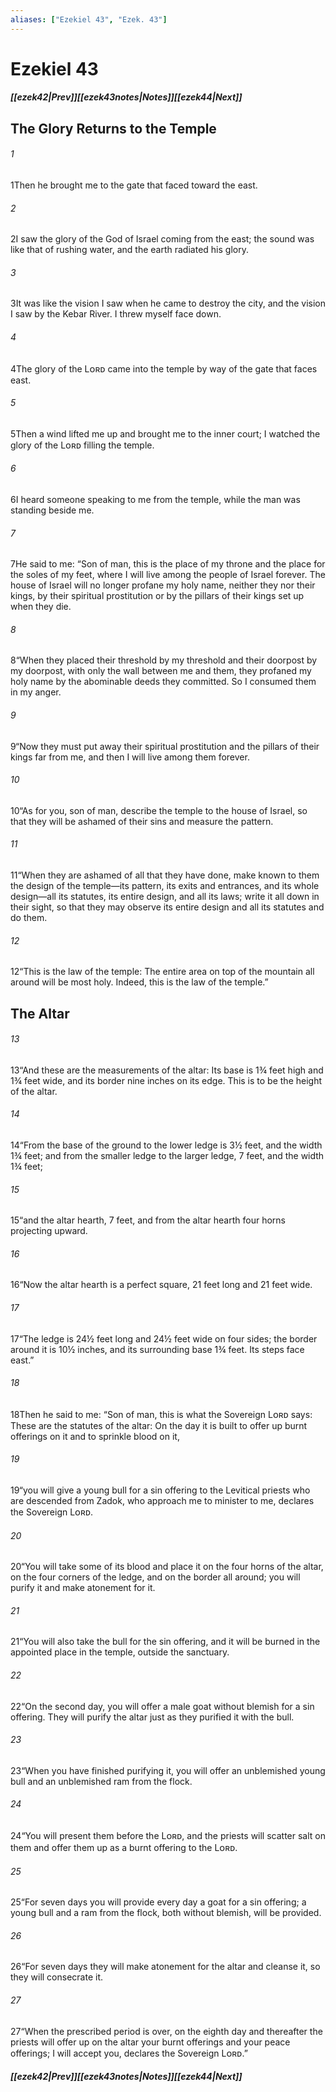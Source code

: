 ```yaml
---
aliases: ["Ezekiel 43", "Ezek. 43"]
---
```

# Ezekiel 43
##### <span class=arrow-left></span>[[ezek42|Prev]]<span class=navigation-separator></span>[[ezek43notes|Notes]]<span class=navigation-separator></span>[[ezek44|Next]]<span class=arrow-right></span>
## The Glory Returns to the Temple
###### 1
<span class=verse-first>1</span>Then he brought me to the gate that faced toward the east.
###### 2
<span class=verse-body>2</span>I saw the glory of the God of Israel coming from the east; the sound was like that of rushing water, and the earth radiated his glory.
###### 3
<span class=verse-body>3</span>It was like the vision I saw when he came to destroy the city, and the vision I saw by the Kebar River. I threw myself face down.
###### 4
<span class=verse-body>4</span>The glory of the Lᴏʀᴅ came into the temple by way of the gate that faces east.
###### 5
<span class=verse-body>5</span>Then a wind lifted me up and brought me to the inner court; I watched the glory of the Lᴏʀᴅ filling the temple.
<div class=paragraph-break></div>

###### 6
<span class=verse-first>6</span>I heard someone speaking to me from the temple, while the man was standing beside me.
###### 7
<span class=verse-body>7</span>He said to me: “Son of man, this is the place of my throne and the place for the soles of my feet, where I will live among the people of Israel forever. The house of Israel will no longer profane my holy name, neither they nor their kings, by their spiritual prostitution or by the pillars of their kings set up when they die.
###### 8
<span class=verse-body>8</span>“When they placed their threshold by my threshold and their doorpost by my doorpost, with only the wall between me and them, they profaned my holy name by the abominable deeds they committed. So I consumed them in my anger.
###### 9
<span class=verse-body>9</span>“Now they must put away their spiritual prostitution and the pillars of their kings far from me, and then I will live among them forever.
<div class=paragraph-break></div>

###### 10
<span class=verse-first>10</span>“As for you, son of man, describe the temple to the house of Israel, so that they will be ashamed of their sins and measure the pattern.
###### 11
<span class=verse-body>11</span>“When they are ashamed of all that they have done, make known to them the design of the temple—its pattern, its exits and entrances, and its whole design—all its statutes, its entire design, and all its laws; write it all down in their sight, so that they may observe its entire design and all its statutes and do them.
###### 12
<span class=verse-body>12</span>“This is the law of the temple: The entire area on top of the mountain all around will be most holy. Indeed, this is the law of the temple.”
## The Altar
###### 13
<span class=verse-first>13</span>“And these are the measurements of the altar: Its base is 1¾ feet high and 1¾ feet wide, and its border nine inches on its edge. This is to be the height of the altar.
###### 14
<span class=verse-body>14</span>“From the base of the ground to the lower ledge is 3½ feet, and the width 1¾ feet; and from the smaller ledge to the larger ledge, 7 feet, and the width 1¾ feet;
###### 15
<span class=verse-body>15</span>“and the altar hearth, 7 feet, and from the altar hearth four horns projecting upward.
###### 16
<span class=verse-body>16</span>“Now the altar hearth is a perfect square, 21 feet long and 21 feet wide.
###### 17
<span class=verse-body>17</span>“The ledge is 24½ feet long and 24½ feet wide on four sides; the border around it is 10½ inches, and its surrounding base 1¾ feet. Its steps face east.”
<div class=paragraph-break></div>

###### 18
<span class=verse-first>18</span>Then he said to me: “Son of man, this is what the Sovereign Lᴏʀᴅ says: These are the statutes of the altar: On the day it is built to offer up burnt offerings on it and to sprinkle blood on it,
###### 19
<span class=verse-body>19</span>“you will give a young bull for a sin offering to the Levitical priests who are descended from Zadok, who approach me to minister to me, declares the Sovereign Lᴏʀᴅ.
###### 20
<span class=verse-body>20</span>“You will take some of its blood and place it on the four horns of the altar, on the four corners of the ledge, and on the border all around; you will purify it and make atonement for it.
###### 21
<span class=verse-body>21</span>“You will also take the bull for the sin offering, and it will be burned in the appointed place in the temple, outside the sanctuary.
<div class=paragraph-break></div>

###### 22
<span class=verse-first>22</span>“On the second day, you will offer a male goat without blemish for a sin offering. They will purify the altar just as they purified it with the bull.
###### 23
<span class=verse-body>23</span>“When you have finished purifying it, you will offer an unblemished young bull and an unblemished ram from the flock.
###### 24
<span class=verse-body>24</span>“You will present them before the Lᴏʀᴅ, and the priests will scatter salt on them and offer them up as a burnt offering to the Lᴏʀᴅ.
###### 25
<span class=verse-body>25</span>“For seven days you will provide every day a goat for a sin offering; a young bull and a ram from the flock, both without blemish, will be provided.
###### 26
<span class=verse-body>26</span>“For seven days they will make atonement for the altar and cleanse it, so they will consecrate it.
###### 27
<span class=verse-body>27</span>“When the prescribed period is over, on the eighth day and thereafter the priests will offer up on the altar your burnt offerings and your peace offerings; I will accept you, declares the Sovereign Lᴏʀᴅ.”
##### <span class=arrow-left></span>[[ezek42|Prev]]<span class=navigation-separator></span>[[ezek43notes|Notes]]<span class=navigation-separator></span>[[ezek44|Next]]<span class=arrow-right></span>